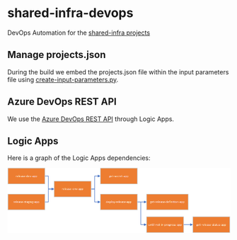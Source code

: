 # shared-infra-devops

DevOps Automation for the [shared-infra projects](https://github.com/vplauzon/shared-infra)

## Manage projects.json

During the build we embed the projects.json file within the input parameters file using [create-input-parameters.py](create-input-parameters.py).

## Azure DevOps REST API

We use the [Azure DevOps REST API](https://docs.microsoft.com/en-us/rest/api/azure/devops/?view=azure-devops-rest-5.0) through Logic Apps.

## Logic Apps

Here is a graph of the Logic Apps dependencies:

![Dependencies](img/dependencies.png)
